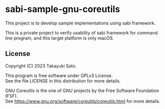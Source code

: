 # sabi-sample-gnu-coreutils

This project is to develop sample implementations using sabi framework.

This is a private project to verify usability of sabi framework for command line program, and this target platform is only macOS.


## License

Copyright (C) 2023 Takayuki Sato.

This program is free software under GPLv3 License.<br>
See the file LICENSE in this distribution for more details.

GNU Coreutils is the one of GNU projects by the Free Software Foundation (FSF).<br>
See https://www.gnu.org/software/coreutils/coreutils.html for more details.
